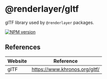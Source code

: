 # @renderlayer/gltf

glTF library used by `@renderlayer` packages.

[![NPM version][npm-badge]][npm-url]

## References

| Website | Reference                      |
| ------- | ------------------------------ |
| glTF    | https://www.khronos.org/gltf/  |

[npm-badge]: https://img.shields.io/npm/v/@renderlayer/gltf
[npm-url]: https://www.npmjs.com/package/@renderlayer/gltf
